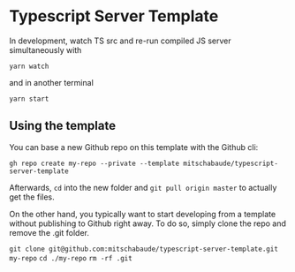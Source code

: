 # Typescript Server Template

In development, watch TS src and re-run compiled JS server simultaneously with

`yarn watch`

and in another terminal

`yarn start`

## Using the template

You can base a new Github repo on this template with the Github cli:

`gh repo create my-repo --private --template mitschabaude/typescript-server-template`

Afterwards, `cd` into the new folder and `git pull origin master` to actually get the files.

On the other hand, you typically want to start developing from a template without publishing to Github right away. To do so, simply clone the repo and remove the .git folder.

`git clone git@github.com:mitschabaude/typescript-server-template.git my-repo`
`cd ./my-repo`
`rm -rf .git`
